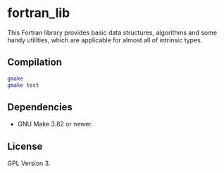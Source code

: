 # fortran_lib
This Fortran library provides basic data structures, algorithms and some handy utilities, which are applicable for almost all of intrinsic types.

## Compilation

```bash
gmake
gmake test
```

## Dependencies

- GNU Make 3.82 or newer.

## License

GPL Version 3.
